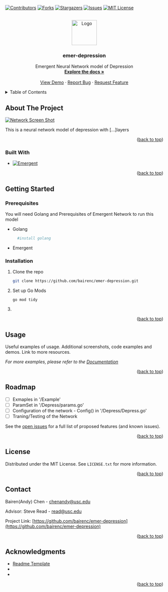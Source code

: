 
<!-- Improved compatibility of back to top link: See: https://github.com/othneildrew/Best-README-Template/pull/73 -->
<a name="readme-top"></a>
<!--
*** Thanks for checking out the Best-README-Template. If you have a suggestion
*** that would make this better, please fork the repo and create a pull request
*** or simply open an issue with the tag "enhancement".
*** Don't forget to give the project a star!
*** Thanks again! Now go create something AMAZING! :D
-->



<!-- PROJECT SHIELDS -->
<!--
*** I'm using markdown "reference style" links for readability.
*** Reference links are enclosed in brackets [ ] instead of parentheses ( ).
*** See the bottom of this document for the declaration of the reference variables
*** for contributors-url, forks-url, etc. This is an optional, concise syntax you may use.
*** https://www.markdownguide.org/basic-syntax/#reference-style-links
-->
[![Contributors][contributors-shield]][contributors-url]
[![Forks][forks-shield]][forks-url]
[![Stargazers][stars-shield]][stars-url]
[![Issues][issues-shield]][issues-url]
[![MIT License][license-shield]][license-url]




<!-- PROJECT LOGO -->
<br />
<div align="center">
  <a href="https://github.com/bairenc/emer-depression">
    <img src="images/logo.png" alt="Logo" width="80" height="80">
  </a>

<h3 align="center">emer-depression</h3>

  <p align="center">
    Emergent Neural Network model of Depression
    <br />
    <a href="https://github.com/bairenc/emer-depression"><strong>Explore the docs »</strong></a>
    <br />
    <br />
    <a href="https://github.com/bairenc/emer-depression">View Demo</a>
    ·
    <a href="https://github.com/bairenc/emer-depression/issues">Report Bug</a>
    ·
    <a href="https://github.com/bairenc/emer-depression/issues">Request Feature</a>
  </p>
</div>



<!-- TABLE OF CONTENTS -->
<details>
  <summary>Table of Contents</summary>
  <ol>
    <li>
      <a href="#about-the-project">About The Project</a>
      <ul>
        <li><a href="#built-with">Built With</a></li>
      </ul>
    </li>
    <li>
      <a href="#getting-started">Getting Started</a>
      <ul>
        <li><a href="#prerequisites">Prerequisites</a></li>
        <li><a href="#installation">Installation</a></li>
      </ul>
    </li>
    <li><a href="#usage">Usage</a></li>
    <li><a href="#roadmap">Roadmap</a></li>
    <li><a href="#contributing">Contributing</a></li>
    <li><a href="#license">License</a></li>
    <li><a href="#contact">Contact</a></li>
    <li><a href="#acknowledgments">Acknowledgments</a></li>
  </ol>
</details>



<!-- ABOUT THE PROJECT -->
## About The Project

[![Network Screen Shot][product-screenshot]](https://example.com)

This is a neural network model of depression with [...]layers

<p align="right">(<a href="#readme-top">back to top</a>)</p>



### Built With

* [![Emergent][emergent-shield]][emer-url]


<p align="right">(<a href="#readme-top">back to top</a>)</p>



<!-- GETTING STARTED -->
## Getting Started



### Prerequisites

You will need Golang and Prerequisites of Emergent Network to run this model

* Golang
  ```sh
    #install golang
  ```
* Emergent

### Installation

1. Clone the repo
   ```sh
   git clone https://github.com/bairenc/emer-depression.git
   ```
2. Set up Go Mods
   ```
   go mod tidy
   ```
3.

<p align="right">(<a href="#readme-top">back to top</a>)</p>



<!-- USAGE EXAMPLES -->
## Usage

Useful examples of usage. Additional screenshots, code examples and demos. Link to more resources.

_For more examples, please refer to the [Documentation](https://example.com)_

<p align="right">(<a href="#readme-top">back to top</a>)</p>



<!-- ROADMAP -->
## Roadmap

- [ ] Exmaples in '/Example' 
- [ ] ParamSet in '/Depress/params.go'
- [ ] Configuration of the network - Config() in '/Depress/Depress.go'
- [ ] Traning/Testing of the Network

See the [open issues](https://github.com/bairenc/emer-depression/issues) for a full list of proposed features (and known issues).

<p align="right">(<a href="#readme-top">back to top</a>)</p>



<!-- CONTRIBUTING -->
<!--
## Contributing

Contributions are what make the open source community such an amazing place to learn, inspire, and create. Any contributions you make are **greatly appreciated**.

If you have a suggestion that would make this better, please fork the repo and create a pull request. You can also simply open an issue with the tag "enhancement".
Don't forget to give the project a star! Thanks again!

1. Fork the Project
2. Create your Feature Branch (`git checkout -b feature/AmazingFeature`)
3. Commit your Changes (`git commit -m 'Add some AmazingFeature'`)
4. Push to the Branch (`git push origin feature/AmazingFeature`)
5. Open a Pull Request

<p align="right">(<a href="#readme-top">back to top</a>)</p>
-->


<!-- LICENSE -->
## License

Distributed under the MIT License. See `LICENSE.txt` for more information.

<p align="right">(<a href="#readme-top">back to top</a>)</p>



<!-- CONTACT -->
## Contact

Bairen(Andy) Chen - chenandy@usc.edu

Advisor: Steve Read - read@usc.edu

Project Link: [https://github.com/bairenc/emer-depression](https://github.com/bairenc/emer-depression)

<p align="right">(<a href="#readme-top">back to top</a>)</p>



<!-- ACKNOWLEDGMENTS -->
## Acknowledgments

* [Readme Template](https://github.com/othneildrew/Best-README-Template)
* []()
* []()

<p align="right">(<a href="#readme-top">back to top</a>)</p>



<!-- MARKDOWN LINKS & IMAGES -->
<!-- https://www.markdownguide.org/basic-syntax/#reference-style-links -->
[contributors-shield]: https://img.shields.io/github/contributors/bairenc/emer-depression.svg?style=for-the-badge
[contributors-url]: https://github.com/bairenc/emer-depression/graphs/contributors
[forks-shield]: https://img.shields.io/github/forks/bairenc/emer-depression.svg?style=for-the-badge
[forks-url]: https://github.com/bairenc/emer-depression/network/members
[stars-shield]: https://img.shields.io/github/stars/bairenc/emer-depression.svg?style=for-the-badge
[stars-url]: https://github.com/bairenc/emer-depression/stargazers
[issues-shield]: https://img.shields.io/github/issues/bairenc/emer-depression.svg?style=for-the-badge
[issues-url]: https://github.com/bairenc/emer-depression/issues
[license-shield]: https://img.shields.io/github/license/bairenc/emer-depression.svg?style=for-the-badge
[license-url]: https://github.com/bairenc/emer-depression/blob/main/LICENSE
[linkedin-shield]: https://img.shields.io/badge/-LinkedIn-black.svg?style=for-the-badge&logo=linkedin&colorB=555
[linkedin-url]: https://linkedin.com/in/linkedin_username
[product-screenshot]: images/screenshot.png
[Next.js]: https://img.shields.io/badge/next.js-000000?style=for-the-badge&logo=nextdotjs&logoColor=white
[Next-url]: https://nextjs.org/
[React.js]: https://img.shields.io/badge/React-20232A?style=for-the-badge&logo=react&logoColor=61DAFB
[React-url]: https://reactjs.org/
[Vue.js]: https://img.shields.io/badge/Vue.js-35495E?style=for-the-badge&logo=vuedotjs&logoColor=4FC08D
[Vue-url]: https://vuejs.org/
[Angular.io]: https://img.shields.io/badge/Angular-DD0031?style=for-the-badge&logo=angular&logoColor=white
[Angular-url]: https://angular.io/
[Svelte.dev]: https://img.shields.io/badge/Svelte-4A4A55?style=for-the-badge&logo=svelte&logoColor=FF3E00
[Svelte-url]: https://svelte.dev/
[Laravel.com]: https://img.shields.io/badge/Laravel-FF2D20?style=for-the-badge&logo=laravel&logoColor=white
[Laravel-url]: https://laravel.com
[Bootstrap.com]: https://img.shields.io/badge/Bootstrap-563D7C?style=for-the-badge&logo=bootstrap&logoColor=white
[Bootstrap-url]: https://getbootstrap.com
[JQuery.com]: https://img.shields.io/badge/jQuery-0769AD?style=for-the-badge&logo=jquery&logoColor=white
[JQuery-url]: https://jquery.com 
[emergent-shield]: https://img.shields.io/badge/Network-Emergent-blue
[emer-url]: https://github.com/emer/emergent



